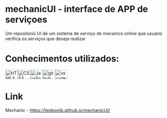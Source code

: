 # mechanicUI - interface de APP de serviçoes
Um repositorio UI de um sistema de serviço de mecanico online que usuario verifica os serviços que deseja realizar

# Conhecimentos utilizados:
<div style="display: flex;">
  <img src="https://cdn.jsdelivr.net/gh/devicons/devicon/icons/html5/html5-original.svg" alt="HTML5" height="30" width="40">
  <img src="https://cdn.jsdelivr.net/gh/devicons/devicon/icons/css3/css3-original.svg" alt="CSS3" height="30" width="40">
  <img src="https://cdn.jsdelivr.net/gh/devicons/devicon/icons/javascript/javascript-original.svg" alt="JavaScript" height="30" width="40">
  <img src="https://cdn.jsdelivr.net/gh/devicons/devicon/icons/github/github-original.svg" alt="github" height="30" width="40">
  <img src="https://cdn.jsdelivr.net/gh/devicons/devicon/icons/vscode/vscode-original.svg" alt="vscode" height="30" width="40">
</div>

# Link
Mechanic - https://liedsonlb.github.io/mechanicUI/
